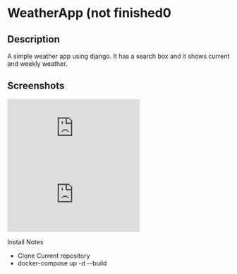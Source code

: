 ﻿# WeatherApp (not finished0
## Description
A simple weather app using django. It has a search box and it shows current and weekly weather.

## Screenshots
![Screenshot1](https://files.fm/thumb_show.php?i=yz8t86hek)
![Screenshot2](https://files.fm/thumb_show.php?i=nuudntthw)

Install Notes

- Clone Current repository
- docker-compose up -d --build
